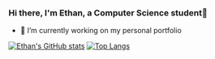 ### Hi there, I'm Ethan, a Computer Science student👋

- 🔭 I’m currently working on my personal portfolio


[![Ethan's GitHub stats](https://github-readme-stats-five-tau-93.vercel.app/api?username=ethanbtlr&theme=synthwave&show_icons=true&count_private=true)](https://github.com/ethanbtlr/github-readme-stats)
[![Top Langs](https://github-readme-stats-five-tau-93.vercel.app/api/top-langs/?username=ethanbtlr&theme=synthwave&show_icons=true&layout=compact)](https://github.com/ethanbtlr/github-readme-stats)

<!--
**ethanbtlr/ethanbtlr** is a ✨ _special_ ✨ repository because its `README.md` (this file) appears on your GitHub profile.

Here are some ideas to get you started:

- 🌱 I’m currently learning ...
- 👯 I’m looking to collaborate on ...
- 🤔 I’m looking for help with ...
- 💬 Ask me about ...
- 📫 How to reach me: ...
- 😄 Pronouns: ...
- ⚡ Fun fact: ...
-->
